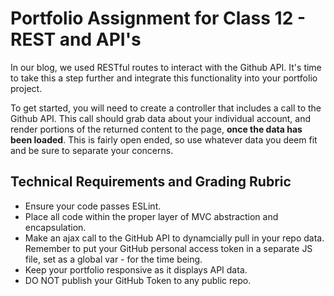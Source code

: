# Portfolio Assignment for Class 12 - REST and API's

In our blog, we used RESTful routes to interact with the Github API.  It's time to take this a step further and integrate this functionality into your portfolio project.

To get started, you will need to create a controller that includes a call to the Github API. This call should grab data about your individual account, and render portions of the returned content to the page, **once the data has been loaded**.  This is fairly open ended, so use whatever data you deem fit and be sure to separate your concerns.

## Technical Requirements and Grading Rubric
 - Ensure your code passes ESLint.
 - Place all code within the proper layer of MVC abstraction and encapsulation.
 - Make an ajax call to the GitHub API to dynamcially pull in your repo data. Remember to put your GitHub personal access token in a separate JS file, set as a global var - for the time being.
 - Keep your portfolio responsive as it displays API data.
 - DO NOT publish your GitHub Token to any public repo.
